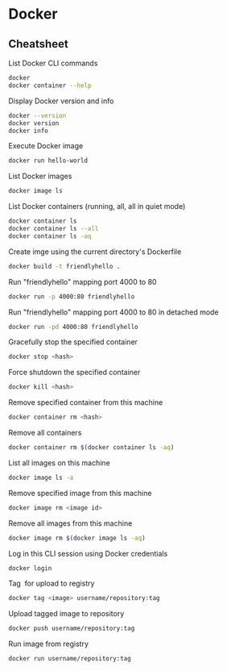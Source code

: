 # Docker

## Cheatsheet
List Docker CLI commands
```bash
docker
docker container --help
```

Display Docker version and info
```bash
docker --version
docker version
docker info
```

Execute Docker image
```bash
docker run hello-world
```

List Docker images
```bash
docker image ls
```

List Docker containers (running, all, all in quiet mode)
```bash
docker container ls
docker container ls --all
docker container ls -aq
```

Create imge using the current directory's Dockerfile
```bash
docker build -t friendlyhello .
```

Run "friendlyhello" mapping port 4000 to 80
```bash
docker run -p 4000:80 friendlyhello
```

Run "friendlyhello" mapping port 4000 to 80 in detached mode
```bash
docker run -pd 4000:80 friendlyhello 
```

Gracefully stop the specified container
```bash
docker stop <hash>
```

Force shutdown the specified container
```bash 
docker kill <hash>
```

Remove specified container from this machine
```bash
docker container rm <hash>
```

Remove all containers
```bash
docker container rm $(docker container ls -aq)
```

List all images on this machine
```bash
docker image ls -a
```

Remove specified image from this machine
```bash
docker image rm <image id>
```

Remove all images from this machine
```bash
docker image rm $(docker image ls -aq)
```

Log in this CLI session using Docker credentials
```bash
docker login
```

Tag <image> for upload to registry
```bash
docker tag <image> username/repository:tag
```

Upload tagged image to repository
```bash
docker push username/repository:tag
```

Run image from registry 
```bash
docker run username/repository:tag
```
